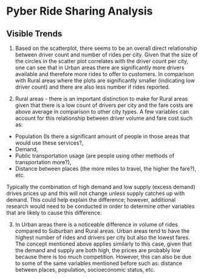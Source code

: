 # Pyber Ride Sharing Analysis

## Visible Trends
1. Based on the scatterplot, there seems to be an overall direct relationship between driver count and number of rides per city. Given that the size of the circles in the scatter plot correlates with the driver count per city, one can see that in Urban areas there are significantly more drivers available and therefore more rides to offer to customers. In comparison with Rural areas where the plots are significantly smaller (indicating low driver count) and there are also less number if rides reported. 

2. Rural areas - there is an important distinction to make for Rural areas given that there is a low count of drivers per city and the fare costs are above average in comparison to other city types. A few variables can account for this relationship between driver volume and fare cost such as: 
  - Population (Is there a significant amount of people in those areas that would use these services?, 
  - Demand, 
  - Public transportation usage (are people using other methods of transportation more?), 
  - Distance between places (the more miles to travel, the higher the fare?), etc. 

Typically the combination of high demand and low supply (excess demand) drives prices up and this will not change unless supply catches up with demand. This could help explain the difference; however, additional research would need to be conducted in order to determine other variables that are likely to cause this difference.

3. In Urban areas there is a noticeable difference in volume of rides compared to Suburban and Rural areas. Urban areas tend to have the highest number of rides and drivers per city but also the lowest fares. The concept mentioned above applies similarly to this case, given that the demand and supply are both high, the prices are probably low because there is too much competition. However, this can also be due to some of the same variables mentioned before such as: distance between places, population, socioeconomic status, etc. 
